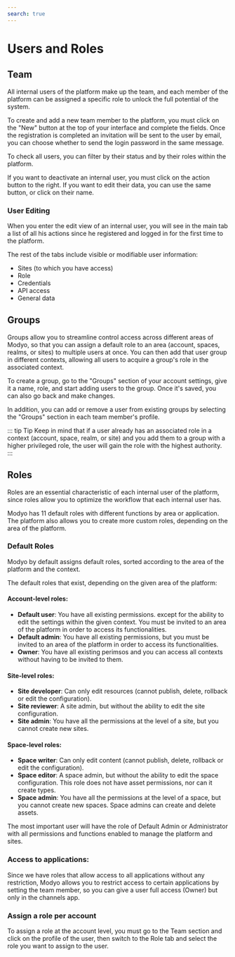 ```yaml
---
search: true
---
```


# Users and Roles

## Team

All internal users of the platform make up the team, and each member of the platform can be assigned a specific role to unlock the full potential of the system.

To create and add a new team member to the platform, you must click on the "New" button at the top of your interface and complete the fields. Once the registration is completed an invitation will be sent to the user by email, you can choose whether to send the login password in the same message.

To check all users, you can filter by their status and by their roles within the platform.

If you want to deactivate an internal user, you must click on the action button to the right. If you want to edit their data, you can use the same button, or click on their name.

### User Editing

When you enter the edit view of an internal user, you will see in the main tab a list of all his actions since he registered and logged in for the first time to the platform.

The rest of the tabs include visible or modifiable user information:

- Sites (to which you have access)
- Role
- Credentials
- API access
- General data

## Groups

Groups allow you to streamline control access across different areas of Modyo, so that you can assign a default role to an area (account, spaces, realms, or sites) to multiple users at once. You can then add that user group in different contexts, allowing all users to acquire a group's role in the associated context.

To create a group, go to the "Groups" section of your account settings, give it a name, role, and start adding users to the group. Once it's saved, you can also go back and make changes.

In addition, you can add or remove a user from existing groups by selecting the "Groups" section in each team member's profile.

::: tip Tip
Keep in mind that if a user already has an associated role in a context (account, space, realm, or site) and you add them to a group with a higher privileged role, the user will gain the role with the highest authority.
:::

## Roles

Roles are an essential characteristic of each internal user of the platform, since roles allow you to optimize the workflow that each internal user has.

Modyo has 11 default roles with different functions by area or application. The platform also allows you to create more custom roles, depending on the area of the platform.

### Default Roles

Modyo by default assigns default roles, sorted according to the area of the platform and the context.

The default roles that exist, depending on the given area of the platform:

#### Account-level roles:

- **Default user**: You have all existing permissions. except for the ability to edit the settings within the given context. You must be invited to an area of the platform in order to access its functionalities.
- **Default admin**: You have all existing permissions, but you must be invited to an area of the platform in order to access its functionalities.
- **Owner**: You have all existing perimsos and you can access all contexts without having to be invited to them.

#### Site-level roles:

- **Site developer**: Can only edit resources (cannot publish, delete, rollback or edit the configuration).
- **Site reviewer**: A site admin, but without the ability to edit the site configuration.
- **Site admin**: You have all the permissions at the level of a site, but you cannot create new sites.

#### Space-level roles:

- **Space writer**: Can only edit content (cannot publish, delete, rollback or edit the configuration).
- **Space editor**: A space admin, but without the ability to edit the space configuration. This role does not have asset permissions, nor can it create types.
- **Space admin**: You have all the permissions at the level of a space, but you cannot create new spaces. Space admins can create and delete assets.

The most important user will have the role of Default Admin or Administrator with all permissions and functions enabled to manage the platform and sites.

### Access to applications:
Since we have roles that allow access to all applications without any restriction, Modyo allows you to restrict access to certain applications by setting the team member, so you can give a user full access (Owner) but only in the channels app.

### Assign a role per account

To assign a role at the account level, you must go to the Team section and click on the profile of the user, then switch to the Role tab and select the role you want to assign to the user.
